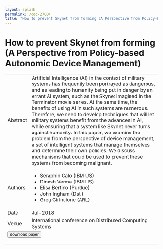 ```yaml
---
layout: splash
permalink: /doc-2700/
title: "How to prevent Skynet from forming (A Perspective from Policy-based Autonomic Device Management)"
---
```


# How to prevent Skynet from forming (A Perspective from Policy-based Autonomic Device Management)

<table>
    <tbody>
    <tr>
        <td>Abstract</td>
        <td>Artificial Intelligence (AI) in the context of military systems has frequently been portrayed as dangerous, and as leading to humanity being put in danger by an errant AI system, such as the Skynet imagined in the Terminator movie series. At the same time, the benefits of using AI in such systems are numerous. Therefore, we need to develop techniques that will let military systems benefit from the advances in AI, while ensuring that a system like Skynet never turns against humanity. In this paper, we examine the problem from the perspective of device management, a set of intelligent systems that manage themselves and determine their own policies. We discuss mechanisms that could be used to prevent these systems from becoming malignant.</td>
    </tr>
    <tr>
        <td>Authors</td>
        <td>
            <ul>
                <li>Seraphin Calo (IBM US)</li>
                <li>Dinesh Verma (IBM US)</li>
                <li>Elisa Bertino (Purdue)</li>
                <li>John Ingham (Dstl)</li>
                <li>Greg Cirincione (ARL)</li>
            </ul>
        </td>
    </tr>
    <tr>
        <td>Date</td>
        <td>Jul-2018</td>
    </tr>
    <tr>
        <td>Venue</td>
        <td>International conference on Distributed Computing Systems</td>
    </tr>
        <tr>
            <td colspan="2">
                <form method="get" action="https://ibm.box.com/v/doc-2700-paper">
                    <button type="submit">download paper</button>
                </form>
            </td>
        </tr>
    </tbody>
</table>
